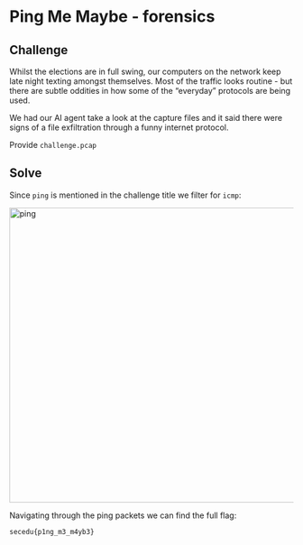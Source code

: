 # Ping Me Maybe - forensics

## Challenge

Whilst the elections are in full swing, our computers on the network keep late night texting amongst themselves. Most of the traffic looks routine - but there are subtle oddities in how some of the “everyday” protocols are being used.

We had our AI agent take a look at the capture files and it said there were signs of a file exfiltration through a funny internet protocol.

Provide `challenge.pcap`

## Solve

Since `ping` is mentioned in the challenge title we filter for `icmp`:

<img width="1419" height="523" alt="ping" src="https://github.com/user-attachments/assets/521e4562-15ee-4ee1-984c-1a93bd0dab93" />


Navigating through the ping packets we can find the full flag:

`secedu{p1ng_m3_m4yb3}`
